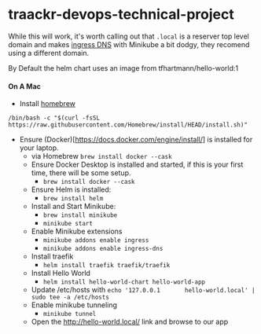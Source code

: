 # traackr-devops-technical-project

While this will work, it's worth calling out that `.local` is a reserver top level domain and makes [ingress DNS](https://minikube.sigs.k8s.io/docs/handbook/addons/ingress-dns/) with Minikube a bit dodgy, they recomend using a different domain. 


By Default the helm chart uses an image from tfhartmann/hello-world:1 

#### On A Mac 


* Install [homebrew](https://brew.sh/)  

```Shell
/bin/bash -c "$(curl -fsSL https://raw.githubusercontent.com/Homebrew/install/HEAD/install.sh)"
```

* Ensure (Docker)[https://docs.docker.com/engine/install/] is installed for your laptop. 
    * via Homebrew `brew install docker --cask`  
    * Ensure Docker Desktop is installed and started, if this is your first time, there will be some setup.  
      * `brew install docker --cask` 
    * Ensure Helm is installed: 
      * `brew install helm`
    * Install and Start Minikube:
      * `brew install minikube`
      *  `minikube start`
    * Enable Minikube extensions
      * `minikube addons enable ingress`
      * `minikube addons enable ingress-dns`
    * Install traefik 
      * `helm install traefik traefik/traefik`
    * Install Hello World
      * `helm install hello-world-chart hello-world-app`  
    * Update /etc/hosts with `echo '127.0.0.1       hello-world.local' | sudo tee -a /etc/hosts`
    * Enable minikube tunneling 
      * `minikube tunnel`
    * Open the http://hello-world.local/ link and browse to our app
